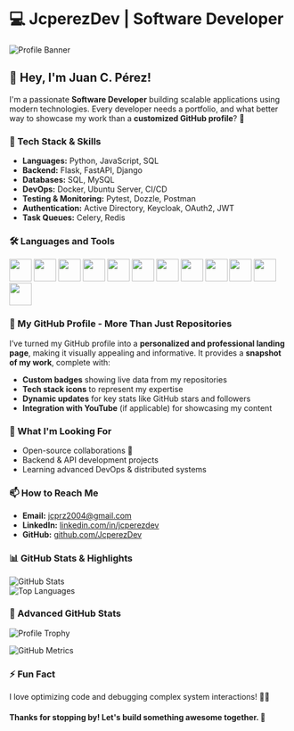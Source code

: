 # 💻 JcperezDev | Software Developer

![Profile Banner](https://your-banner-image-url.com)  

## 👋 Hey, I'm Juan C. Pérez!  
I'm a passionate **Software Developer** building scalable applications using modern technologies. Every developer needs a portfolio, and what better way to showcase my work than a **customized GitHub profile**? 🚀

### 🚀 Tech Stack & Skills
- **Languages:** Python, JavaScript, SQL
- **Backend:** Flask, FastAPI, Django
- **Databases:** SQL, MySQL
- **DevOps:** Docker, Ubuntu Server, CI/CD
- **Testing & Monitoring:** Pytest, Dozzle, Postman
- **Authentication:** Active Directory, Keycloak, OAuth2, JWT
- **Task Queues:** Celery, Redis

### 🛠️ Languages and Tools
<p align="left">
  <img src="https://cdn.jsdelivr.net/gh/devicons/devicon/icons/java/java-original.svg" width="40" height="40"/>
  <img src="https://cdn.jsdelivr.net/gh/devicons/devicon/icons/spring/spring-original.svg" width="40" height="40"/>
  <img src="https://cdn.jsdelivr.net/gh/devicons/devicon/icons/typescript/typescript-original.svg" width="40" height="40"/>
  <img src="https://cdn.jsdelivr.net/gh/devicons/devicon/icons/git/git-original.svg" width="40" height="40"/>
  <img src="https://cdn.jsdelivr.net/gh/devicons/devicon/icons/linux/linux-original.svg" width="40" height="40"/>
  <img src="https://cdn.jsdelivr.net/gh/devicons/devicon/icons/html5/html5-original.svg" width="40" height="40"/>
  <img src="https://cdn.jsdelivr.net/gh/devicons/devicon/icons/css3/css3-original.svg" width="40" height="40"/>
  <img src="https://cdn.jsdelivr.net/gh/devicons/devicon/icons/javascript/javascript-original.svg" width="40" height="40"/>
  <img src="https://cdn.jsdelivr.net/gh/devicons/devicon/icons/react/react-original.svg" width="40" height="40"/>
  <img src="https://cdn.jsdelivr.net/gh/devicons/devicon/icons/python/python-original.svg" width="40" height="40"/>
  <img src="https://cdn.jsdelivr.net/gh/devicons/devicon/icons/docker/docker-original.svg" width="40" height="40"/>
  <img src="https://cdn.jsdelivr.net/gh/devicons/devicon/icons/github/github-original.svg" width="40" height="40"/>
</p>

### 🌟 My GitHub Profile - More Than Just Repositories
I’ve turned my GitHub profile into a **personalized and professional landing page**, making it visually appealing and informative. It provides a **snapshot of my work**, complete with:
- **Custom badges** showing live data from my repositories
- **Tech stack icons** to represent my expertise
- **Dynamic updates** for key stats like GitHub stars and followers
- **Integration with YouTube** (if applicable) for showcasing my content

### 🎯 What I'm Looking For
- Open-source collaborations 🤝
- Backend & API development projects
- Learning advanced DevOps & distributed systems

### 📫 How to Reach Me
- **Email:** jcprz2004@gmail.com
- **LinkedIn:** [linkedin.com/in/jcperezdev](www.linkedin.com/in/jcperez08)
- **GitHub:** [github.com/JcperezDev](https://github.com/JcperezDev)

### 📊 GitHub Stats & Highlights
![GitHub Stats](https://github-readme-stats.vercel.app/api?username=JcperezDev&show_icons=true&theme=radical)  
![Top Languages](https://github-readme-stats.vercel.app/api/top-langs/?username=JcperezDev&layout=compact&theme=radical)

### 📜 Advanced GitHub Stats
![Profile Trophy](https://github-profile-trophy.vercel.app/?username=JcperezDev&theme=onedark)

![GitHub Metrics](https://github-readme-streak-stats.herokuapp.com/?user=JcperezDev&theme=dark)

### ⚡ Fun Fact
I love optimizing code and debugging complex system interactions! 🕵️‍♂️

#### Thanks for stopping by! Let's build something awesome together. 🚀
